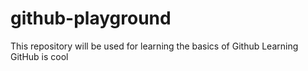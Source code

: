# github-playground
This repository will be used for learning the basics of Github
Learning GitHub is cool
